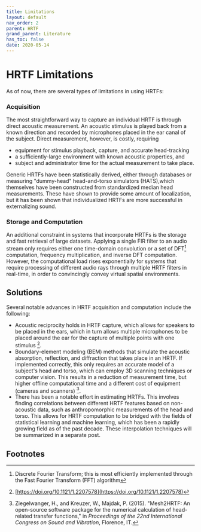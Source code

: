 ```yaml
---
title: Limitations
layout: default
nav_order: 2
parent: HRTF
grand_parent: Literature
has_toc: false
date: 2020-05-14
---
```


# HRTF Limitations

As of now, there are several types of limitations in using HRTFs:

### Acquisition

The most straightforward way to capture an individual HRTF is through direct acoustic measurement. An acoustic stimulus is played back from a known direction and recorded by microphones placed in the ear canal of the subject. Direct measurement, however, is costly, requiring
- equipment for stimulus playback, capture, and accurate head-tracking
- a sufficiently-large environment with known acoustic properties, and
- subject and administrator time for the actual measurement to take place.

Generic HRTFs have been statistically derived, either through databases or measuring "dummy-head" head-and-torso simulators (HATS),which themselves have been constructed from standardized median head measurements. These have shown to provide some amount of localization, but it has been shown that individualized HRTFs are more successful in externalizing sound.

### Storage and Computation

An additional constraint in systems that incorporate HRTFs is the storage and fast retrieval of large datasets. Applying a single FIR filter to an audio stream only requires either one time-domain convolution or a set of DFT[^1] computation, frequency multiplication, and inverse DFT computation. However, the computational load rises exponentially for systems that require processing of different audio rays through multiple HRTF filters in real-time, in order to convincingly convey virtual spatial environments.

## Solutions

Several notable advances in HRTF acquisition and computation include the following:

- Acoustic reciprocity holds in HRTF capture, which allows for speakers to be placed in the ears, which in turn allows multiple microphones to be placed around the ear for the capture of multiple points with one stimulus [^2].
- Boundary-element modeling (BEM) methods that simulate the acoustic absorption, reflection, and diffraction that takes place in an HRTF. If implemented correctly, this only requires an accurate model of a subject's head and torso, which can employ 3D scanning techniques or computer vision. This results in a reduction of measurement time, but higher offline computational time and a different cost of equipment (cameras and scanners) [^3].
- There has been a notable effort in estimating HRTFs. This involves finding correlations between different HRTF features based on non-acoustic data, such as anthropomorphic measurements of the head and torso. This allows for HRTF computation to be bridged with the fields of statistical learning and machine learning, which has been a rapidly growing field as of the past decade. These interpolation techniques will be summarized in a separate post.

## Footnotes

[^1]: Discrete Fourier Transform; this is most efficiently implemented through the Fast Fourier Transform (FFT) algorithm
[^2]: [https://doi.org/10.1121/1.2207578](https://doi.org/10.1121/1.2207578)
[^3]: Ziegelwanger, H., and Kreuzer, W., Majdak, P. (2015). "Mesh2HRTF: An open-source software package for the numerical calculation of head-related transfer functions," in *Proceedings of the 22nd International Congress on Sound and Vibration*, Florence, IT.

